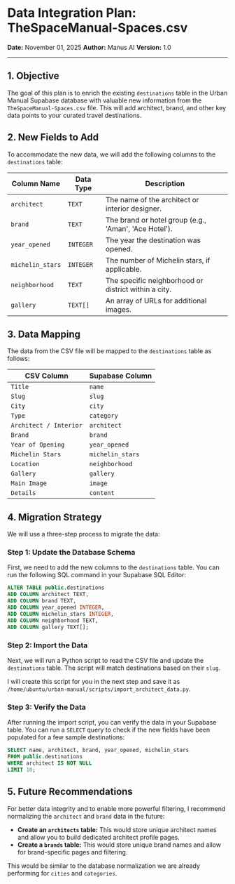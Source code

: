 # Data Integration Plan: TheSpaceManual-Spaces.csv

**Date:** November 01, 2025
**Author:** Manus AI
**Version:** 1.0

---

## 1. Objective

The goal of this plan is to enrich the existing `destinations` table in the Urban Manual Supabase database with valuable new information from the `TheSpaceManual-Spaces.csv` file. This will add architect, brand, and other key data points to your curated travel destinations.

## 2. New Fields to Add

To accommodate the new data, we will add the following columns to the `destinations` table:

| Column Name | Data Type | Description |
|---|---|---|
| `architect` | `TEXT` | The name of the architect or interior designer. |
| `brand` | `TEXT` | The brand or hotel group (e.g., 'Aman', 'Ace Hotel'). |
| `year_opened` | `INTEGER` | The year the destination was opened. |
| `michelin_stars` | `INTEGER` | The number of Michelin stars, if applicable. |
| `neighborhood` | `TEXT` | The specific neighborhood or district within a city. |
| `gallery` | `TEXT[]` | An array of URLs for additional images. |

## 3. Data Mapping

The data from the CSV file will be mapped to the `destinations` table as follows:

| CSV Column | Supabase Column |
|---|---|
| `Title` | `name` |
| `Slug` | `slug` |
| `City` | `city` |
| `Type` | `category` |
| `Architect / Interior` | `architect` |
| `Brand` | `brand` |
| `Year of Opening` | `year_opened` |
| `Michelin Stars` | `michelin_stars` |
| `Location` | `neighborhood` |
| `Gallery` | `gallery` |
| `Main Image` | `image` |
| `Details` | `content` |

## 4. Migration Strategy

We will use a three-step process to migrate the data:

### Step 1: Update the Database Schema

First, we need to add the new columns to the `destinations` table. You can run the following SQL command in your Supabase SQL Editor:

```sql
ALTER TABLE public.destinations
ADD COLUMN architect TEXT,
ADD COLUMN brand TEXT,
ADD COLUMN year_opened INTEGER,
ADD COLUMN michelin_stars INTEGER,
ADD COLUMN neighborhood TEXT,
ADD COLUMN gallery TEXT[];
```

### Step 2: Import the Data

Next, we will run a Python script to read the CSV file and update the `destinations` table. The script will match destinations based on their `slug`.

I will create this script for you in the next step and save it as `/home/ubuntu/urban-manual/scripts/import_architect_data.py`.

### Step 3: Verify the Data

After running the import script, you can verify the data in your Supabase table. You can run a `SELECT` query to check if the new fields have been populated for a few sample destinations:

```sql
SELECT name, architect, brand, year_opened, michelin_stars
FROM public.destinations
WHERE architect IS NOT NULL
LIMIT 10;
```

## 5. Future Recommendations

For better data integrity and to enable more powerful filtering, I recommend normalizing the `architect` and `brand` data in the future:

*   **Create an `architects` table:** This would store unique architect names and allow you to build dedicated architect profile pages.
*   **Create a `brands` table:** This would store unique brand names and allow for brand-specific pages and filtering.

This would be similar to the database normalization we are already performing for `cities` and `categories`.

